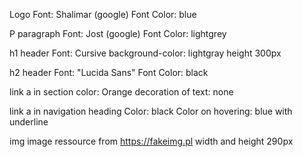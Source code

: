 Logo
Font: Shalimar (google)
Font Color: blue

P paragraph
Font: Jost (google)
Font Color: lightgrey

h1 header
Font: Cursive
background-color: lightgray
height 300px

h2 header
Font: "Lucida Sans"
Font Color: black

link a in section
color: Orange
decoration of text: none

link a in navigation heading
Color: black
Color on hovering: blue with underline


img image
ressource from https://fakeimg.pl
width and height 290px
